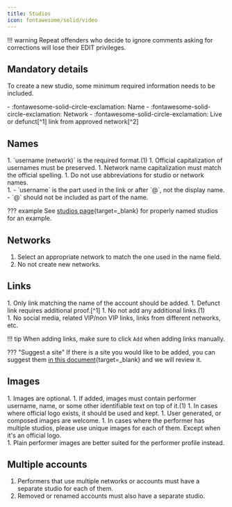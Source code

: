 ```yaml
---
title: Studios
icon: fontawesome/solid/video
---
```


!!! warning
    Repeat offenders who decide to ignore comments asking for corrections will lose their EDIT privileges.

## Mandatory details

To create a new studio, some minimum required information needs to be included. 

<div class="annotate" markdown>
- :fontawesome-solid-circle-exclamation: Name
- :fontawesome-solid-circle-exclamation: Network
- :fontawesome-solid-circle-exclamation: Live or defunct[^1] link from approved network[^2]
</div>

## Names

<div class="annotate" markdown>
1. `username (network)` is the required format.(1)
1. Official capitalization of usernames must be preserved.
1. Network name capitalization must match the official spelling.
1. Do not use abbreviations for studio or network names.
</div>
1.  - `username` is the part used in the link or after `@`, not the display name. 
    - `@` should not be included as part of the name.

??? example
    See [studios page](https://fansdb.cc/studios){target=_blank} for properly named studios for an example.

## Networks
1. Select an appropriate network to match the one used in the name field.
1. No not create new networks. 

## Links

<div class="annotate" markdown>
1. Only link matching the name of the account should be added.
1. Defunct link requires additional proof.[^1] 
1. No not add any additional links.(1)
</div>
1.  No social media, related VIP/non VIP links, links from different networks, etc. 

!!! tip
    When adding links, make sure to click `Add` when adding links manually. 

??? "Suggest a site"
    If there is a site you would like to be added, you can suggest them [in this document](https://cryptpad.fr/sheet/#/2/sheet/edit/6DWaSIONfZN4Ty0S2+nEpT6q/){target=_blank} and we will review it.

## Images

<div class="annotate" markdown>
1. Images are optional. 
1. If added, images must contain performer username, name, or some other identifiable text on top of it.(1)
1. In cases where official logo exists, it should be used and kept. 
1. User generated, or composed images are welcome.
1. In cases where the performer has multiple studios, please use unique images for each of them. Except when it's an official logo. 
</div>
1.  Plain performer images are better suited for the performer profile instead. 

## Multiple accounts

1. Performers that use multiple networks or accounts must have a separate studio for each of them.
1. Removed or renamed accounts must also have a separate studio.

[^1]: Defunct links can be added, but they require additional proof. Such proof can be a screenshot of watermarked content, social media link to a post or profile where the performer themselves promoting their account or a working archived copies of their account page (e.g. archive.org).
[^2]: See [Networks](/networks) for full list of approved networks. 

